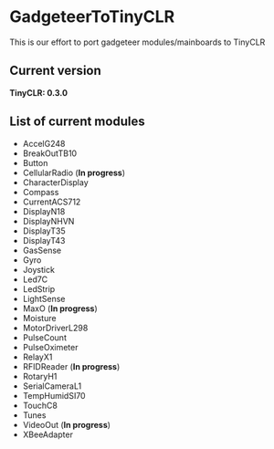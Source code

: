 # GadgeteerToTinyCLR
This is our effort to port gadgeteer modules/mainboards to TinyCLR 

## Current version
**TinyCLR: 0.3.0**

## List of current modules

* AccelG248
* BreakOutTB10
* Button
* CellularRadio (**In progress**)
* CharacterDisplay
* Compass
* CurrentACS712
* DisplayN18
* DisplayNHVN
* DisplayT35
* DisplayT43
* GasSense
* Gyro
* Joystick
* Led7C
* LedStrip
* LightSense
* MaxO (**In progress**)
* Moisture
* MotorDriverL298
* PulseCount
* PulseOximeter
* RelayX1
* RFIDReader (**In progress**)
* RotaryH1
* SerialCameraL1
* TempHumidSI70
* TouchC8
* Tunes
* VideoOut (**In progress**)
* XBeeAdapter